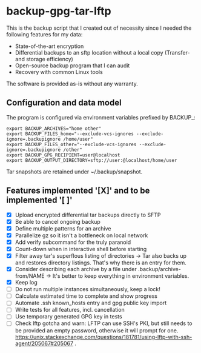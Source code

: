 # backup-gpg-tar-lftp

This is the backup script that I created out of necessity since I needed the following features for my data:

+ State-of-the-art encryption
+ Differential backups to an sftp location without a local copy (Transfer- and storage efficiency)
+ Open-source backup program that I can audit
+ Recovery with common Linux tools

The software is provided as-is without any warranty.

## Configuration and data model

The program is configured via environment variables prefixed by BACKUP_:

```console
export BACKUP_ARCHIVES="home other"
export BACKUP_FILES_home="--exclude-vcs-ignores --exclude-ignore=.backupignore /home/user"
export BACKUP_FILES_other="--exclude-vcs-ignores --exclude-ignore=.backupignore /other"
export BACKUP_GPG_RECIPIENT=user@localhost
export BACKUP_OUTPUT_DIRECTORY=sftp://user:@localhost/home/user
```
Tar snapshots are retained under ~/.backup/snapshot.

## Features implemented '[X]' and to be implemented '[ ]'

- [X] Upload encrypted differential tar backups directly to SFTP
- [X] Be able to cancel ongoing backup
- [X] Define multiple patterns for an archive
- [X] Parallelize gz so it isn't a bottleneck on local network
- [X] Add verify subcommand for the truly paranoid
- [X] Count-down when in interactive shell before starting
- [X] Filter away tar's superflous listing of directories 
     -> Tar also backs up and restores directory listings. That's why there is an entry for them.
- [X] Consider describing each archive by a file under .backup/archive-from/NAME
      -> It's better to keep everything in environment variables.
- [X] Keep log
- [ ] Do not run multiple instances simultaneously, keep a lock!
- [ ] Calculate estimated time to complete and show progress
- [ ] Automate .ssh known_hosts entry and gpg public key import
- [ ] Write tests for all features, incl. cancellation
- [ ] Use temporary generated GPG key in tests
- [ ] Check lftp gotcha and warn: LFTP can use SSH's PKI, but still needs to be provided an empty password, otherwise it will prompt for one.    https://unix.stackexchange.com/questions/181781/using-lftp-with-ssh-agent/205067#205067 .
